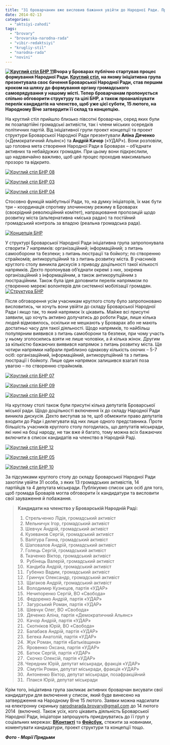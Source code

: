 ```yaml
---
title: "31 броварчанин вже висловив бажання увійти до Народної Ради. Процес триває"
date: 2014-02-13
categories: 
  - "aktsiyi-zahodi"
tags: 
  - "brovary"
  - "brovarska-narodna-rada"
  - "vibir-redaktsiyi"
  - "krugliy-stil"
  - "narodna-rada"
  - "novini"
---
```


**[![Круглий стіл БНР 11](https://mpz.brovary.org/wp-content/uploads/2014/02/Krugliy-stil-BNR-11.jpg)](https://mpz.brovary.org/wp-content/uploads/2014/02/Krugliy-stil-BNR-11.jpg)Вчора у Броварах публічно стартував процес формування Народної Ради. [Круглий стіл](https://mpz.brovary.org/sklad-brovarskoyi-narodnoyi-radi-pochnut-formuvati-za-kruglim-stolom-12-lyutogo/), на якому ініціативна група презентувала своє бачення Броварської Народної Ради, став першим кроком на шляху до формування органу громадського самоврядування у нашому місті. Тепер броварчанам пропонується спільно обговорити структуру та цілі БНР, а також проаналізувати перелік кандидатів на членство, щоб уже цієї суботи, 15 лютого, на Народному Віче затвердити її склад та концепцію.**

На круглий стіл прийшло близько півсотні броварчан, серед яких були як позапартійні громадські активісти, так і члени міських осередків політичних партій. Від ініціативної групи проект концепції та проект структури Броварської Народної Ради презентували **Аліна Дяченко** («Демократичний Альянс») та **Андрій Качор** («УДАР»). Вони розповіли, що головна мета створення Народної Ради в Броварах – об’єднати активних та небайдужих громадян. При цьому вони підкреслили, що надзвичайно важливо, щоб цей процес проходив максимально прозоро та відкрито.

[![Круглий стіл БНР 08](https://mpz.brovary.org/wp-content/uploads/2014/02/Krugliy-stil-BNR-08.jpg)](https://mpz.brovary.org/wp-content/uploads/2014/02/Krugliy-stil-BNR-08.jpg)

[![Круглий стіл БНР 03](https://mpz.brovary.org/wp-content/uploads/2014/02/Krugliy-stil-BNR-03.jpg)](https://mpz.brovary.org/wp-content/uploads/2014/02/Krugliy-stil-BNR-03.jpg)

[![Круглий стіл БНР 04](https://mpz.brovary.org/wp-content/uploads/2014/02/Krugliy-stil-BNR-04.jpg)](https://mpz.brovary.org/wp-content/uploads/2014/02/Krugliy-stil-BNR-04.jpg)

Стосовно функцій майбутньої Ради, то, на думку ініціаторів, їх має бути три – координація спротиву злочинному режиму в Броварах (своєрідний революційний комітет), напрацювання пропозицій щодо розвитку міста (альтернативна «міська рада») та постійний громадський контроль за владою (реальна громадська рада).

[![Концепція БНР](https://mpz.brovary.org/wp-content/uploads/2014/02/Kontseptsiya-BNR.jpg)](https://mpz.brovary.org/wp-content/uploads/2014/02/Kontseptsiya-BNR.jpg)

У структурі Броварської Народної Ради ініціативна група запропонувала створити 7 напрямків: організаційний; інформаційний; з питань самооборони та безпеки; з питань люстрації та бойкоту; по створенню страйкомів; антикорупційний та з питань розвитку міста. В учасників круглого столу виникла дискусія з приводу доцільності такої кількості напрямків. Дехто пропонував об’єднати окремі з них, зокрема організаційний з інформаційним, а також антикорупційним з люстраційним. Також була ідея доповнити перелік напрямком по створенню мережі волонтерів для системної мобілізації громадян. [![Структура БНР](https://mpz.brovary.org/wp-content/uploads/2014/02/Struktura-BNR.jpg)](https://mpz.brovary.org/wp-content/uploads/2014/02/Struktura-BNR.jpg)

Після обговорення усім учасникам круглого столу було запропоновано висловитись, чи хочуть вони увійти до складу Броварської Народної Ради і якщо так, то який напрямок їх цікавить. Майже всі присутні заявили, що хочуть активно долучатись до роботи Ради, лише кілька людей відмовилось, оскільки не мешкають у Броварах або не мають достатньо часу для такої діяльності. Щодо напрямків, то найбільш популярним виявився з питань самоборони та безпеки, при чому участь у ньому зголосились взяти не лише чоловіки, а й кілька жінок. Другим за кількістю бажаючих виявився напрямок з питань розвитку міста. Ще чотири напрямки набрали приблизно однакову кількість охочих – 5-7 осіб: організаційний, інформаційний, антикорупційний та з питань люстрації і бойкоту. Лише один напрямок залишився взагалі поза увагою – по створенню страйкомів.

[![Круглий стіл БНР 07](https://mpz.brovary.org/wp-content/uploads/2014/02/Krugliy-stil-BNR-07.jpg)](https://mpz.brovary.org/wp-content/uploads/2014/02/Krugliy-stil-BNR-07.jpg)

[![Круглий стіл БНР 09](https://mpz.brovary.org/wp-content/uploads/2014/02/Krugliy-stil-BNR-09.jpg)](https://mpz.brovary.org/wp-content/uploads/2014/02/Krugliy-stil-BNR-09.jpg)

[![Круглий стіл БНР 02](https://mpz.brovary.org/wp-content/uploads/2014/02/Krugliy-stil-BNR-02.jpg)](https://mpz.brovary.org/wp-content/uploads/2014/02/Krugliy-stil-BNR-02.jpg)

На круглому столі також були присутні кілька депутатів Броварської міської ради. Щодо доцільності включення їх до складу Народної Ради виникла дискусія. Дехто виступав за те, щоб обмежити право депутатів входити до Ради і делегувати від них лише одного представника. Проте більшість учасників круглого столу погодилась, що депутатів міськради, які нині на боці народу, не так вже й багато, тому можна всіх бажаючих включити в список кандидатів на членство в Народній Раді.

[![Круглий стіл БНР 12](https://mpz.brovary.org/wp-content/uploads/2014/02/Krugliy-stil-BNR-12.jpg)](https://mpz.brovary.org/wp-content/uploads/2014/02/Krugliy-stil-BNR-12.jpg)

[![Круглий стіл БНР 05](https://mpz.brovary.org/wp-content/uploads/2014/02/Krugliy-stil-BNR-05.jpg)](https://mpz.brovary.org/wp-content/uploads/2014/02/Krugliy-stil-BNR-05.jpg)

[![Круглий стіл БНР 10](https://mpz.brovary.org/wp-content/uploads/2014/02/Krugliy-stil-BNR-10.jpg)](https://mpz.brovary.org/wp-content/uploads/2014/02/Krugliy-stil-BNR-10.jpg)

За підсумками круглого столу до складу Броварської Народної Ради захотіли увійти 31 особа, з яких 13 громадських активістів, 14 партійців та 4 депутата міськради. Публікуємо список цих осіб для того, щоб громада Броварів могла обговорити їх кандидатури та висловити свої зауваження й побажання.

> **Кандидати на членство у Броварській Народній Раді:**
> 
> 1. Стрельченко Лідія, громадський активіст
> 2. Мельничук Ігор, громадський активіст
> 3. Шевчук Андрій, громадський активіст
> 4. Кузеванов Сергій, громадський активіст
> 5. Валігура Ганна, громадський активіст
> 6. Шаповалов Андрій, громадський активіст
> 7. Голець Сергій, громадський активіст
> 8. Ткаченко Віктор, громадський активіст
> 9.  Рубінець Валерій, громадський активіст
> 10.  Кандиба Андрій, громадський активіст
> 11.  Губенко Вадим, громадський активіст
> 12.  Гринчук Олександр, громадський активіст
> 13.  Щагаков Андрій, громадський активіст
> 14.  Володимир Кузнєцов, партія «УДАР»
> 15.  Нечипоренко Сергій, ВО «Свобода»
> 16.  Федоренко Андрій, партія «УДАР»
> 17.  Загурський Роман, партія «УДАР»
> 18.  Шевчук Олег, ВО «Свобода»
> 19.  Дяченко Аліна, партія «Демократичний Альянс»
> 20.  Качор Андрій, партія «УДАР»
> 21.  Скотніков Юрій, ВО «Свобода»
> 22.  Балабаєв Андрій, партія «УДАР»
> 23.  Бегека Анатолій, партія «УДАР»
> 24.  Жук Роман, партія «Батьківщина»
> 25.  Яровенко Оксана, партія «УДАР»
> 26.  Батюк Сергій, партія «УДАР»
> 27.  Скочко Олексій, партія «УДАР»
> 28. Чередник Юрій, депутат міськради, фракція «УДАР»
> 29.  Сімутін Роман, депутат міськради, фракція «УДАР»
> 30.  Антоненко Віктор, депутат міськради, позафракційний
> 31.  Плакся Юрій, депутат міськради

Крім того, ініціативна група закликає активних броварчан висувати свої кандидатури для включення у список, який буде винесено на затвердження на Народному Віче 15 лютого. Заявки можна надсилати на електронну скриньку [narodnarada.brovary@gmail.com](mailto:narodnarada.brovary@gmail.com) до 14 лютого 2014  (включно). Також усіх, кого цікавить діяльність Броварської Народної Ради, ініціатори запрошують приєднуватись до її груп у соціальних мережах: **[ВКонтакті](http://vk.com/id206720090#/narodnarada.brovary)** та **[Фейсбук](https://www.facebook.com/groups/narodnarada.brovary/),** стежити за новинами, коментувати кандидатури, проект структури та концепції тощо.

_**Фото - Марії Придьми**_

